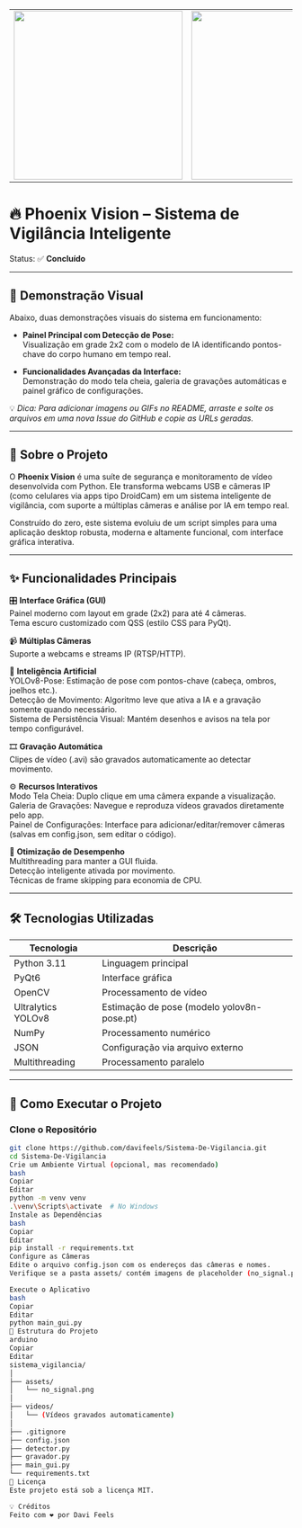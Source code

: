 <table>
  <tr>
    <td><img src="https://github.com/davifeels/Sistema-De-Vigilancia/assets/hehe.JPD" width="300"/></td>
    <td><img src="https://github.com/davifeels/Sistema-De-Vigilancia/assets/img.camera.vigilancia.JPD" width="300"/></td>
  </tr>
</table>

# 🔥 Phoenix Vision – Sistema de Vigilância Inteligente

Status: ✅ **Concluído**

---

## 🎥 Demonstração Visual

Abaixo, duas demonstrações visuais do sistema em funcionamento:

- **Painel Principal com Detecção de Pose:**  
Visualização em grade 2x2 com o modelo de IA identificando pontos-chave do corpo humano em tempo real.

- **Funcionalidades Avançadas da Interface:**  
Demonstração do modo tela cheia, galeria de gravações automáticas e painel gráfico de configurações.

💡 _Dica: Para adicionar imagens ou GIFs no README, arraste e solte os arquivos em uma nova Issue do GitHub e copie as URLs geradas._

---

## 📜 Sobre o Projeto

O **Phoenix Vision** é uma suíte de segurança e monitoramento de vídeo desenvolvida com Python. Ele transforma webcams USB e câmeras IP (como celulares via apps tipo DroidCam) em um sistema inteligente de vigilância, com suporte a múltiplas câmeras e análise por IA em tempo real.

Construído do zero, este sistema evoluiu de um script simples para uma aplicação desktop robusta, moderna e altamente funcional, com interface gráfica interativa.

---

## ✨ Funcionalidades Principais

🎛️ **Interface Gráfica (GUI)**  
Painel moderno com layout em grade (2x2) para até 4 câmeras.  
Tema escuro customizado com QSS (estilo CSS para PyQt).

📹 **Múltiplas Câmeras**  
Suporte a webcams e streams IP (RTSP/HTTP).

🧠 **Inteligência Artificial**  
YOLOv8-Pose: Estimação de pose com pontos-chave (cabeça, ombros, joelhos etc.).  
Detecção de Movimento: Algoritmo leve que ativa a IA e a gravação somente quando necessário.  
Sistema de Persistência Visual: Mantém desenhos e avisos na tela por tempo configurável.

🎞️ **Gravação Automática**  
Clipes de vídeo (.avi) são gravados automaticamente ao detectar movimento.

⚙️ **Recursos Interativos**  
Modo Tela Cheia: Duplo clique em uma câmera expande a visualização.  
Galeria de Gravações: Navegue e reproduza vídeos gravados diretamente pelo app.  
Painel de Configurações: Interface para adicionar/editar/remover câmeras (salvas em config.json, sem editar o código).

🚀 **Otimização de Desempenho**  
Multithreading para manter a GUI fluida.  
Detecção inteligente ativada por movimento.  
Técnicas de frame skipping para economia de CPU.

---

## 🛠️ Tecnologias Utilizadas

| Tecnologia       | Descrição                                     |
|------------------|-----------------------------------------------|
| Python 3.11      | Linguagem principal                           |
| PyQt6            | Interface gráfica                             |
| OpenCV           | Processamento de vídeo                        |
| Ultralytics YOLOv8 | Estimação de pose (modelo yolov8n-pose.pt) |
| NumPy            | Processamento numérico                        |
| JSON             | Configuração via arquivo externo              |
| Multithreading   | Processamento paralelo                        |

---

## 🚀 Como Executar o Projeto

### Clone o Repositório

```bash
git clone https://github.com/davifeels/Sistema-De-Vigilancia.git
cd Sistema-De-Vigilancia
Crie um Ambiente Virtual (opcional, mas recomendado)
bash
Copiar
Editar
python -m venv venv
.\venv\Scripts\activate  # No Windows
Instale as Dependências
bash
Copiar
Editar
pip install -r requirements.txt
Configure as Câmeras
Edite o arquivo config.json com os endereços das câmeras e nomes.
Verifique se a pasta assets/ contém imagens de placeholder (no_signal.png etc.).

Execute o Aplicativo
bash
Copiar
Editar
python main_gui.py
📁 Estrutura do Projeto
arduino
Copiar
Editar
sistema_vigilancia/
│
├── assets/
│   └── no_signal.png
│
├── videos/
│   └── (Vídeos gravados automaticamente)
│
├── .gitignore
├── config.json
├── detector.py
├── gravador.py
├── main_gui.py
└── requirements.txt
📄 Licença
Este projeto está sob a licença MIT.

💡 Créditos
Feito com ❤️ por Davi Feels
